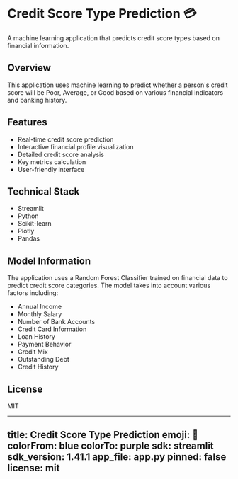 # Credit Score Type Prediction 💳

A machine learning application that predicts credit score types based on financial information.

## Overview
This application uses machine learning to predict whether a person's credit score will be Poor, Average, or Good based on various financial indicators and banking history.

## Features
- Real-time credit score prediction
- Interactive financial profile visualization
- Detailed credit score analysis
- Key metrics calculation
- User-friendly interface

## Technical Stack
- Streamlit
- Python
- Scikit-learn
- Plotly
- Pandas

## Model Information
The application uses a Random Forest Classifier trained on financial data to predict credit score categories. The model takes into account various factors including:
- Annual Income
- Monthly Salary
- Number of Bank Accounts
- Credit Card Information
- Loan History
- Payment Behavior
- Credit Mix
- Outstanding Debt
- Credit History

## License
MIT

---
title: Credit Score Type Prediction
emoji: 🐢
colorFrom: blue
colorTo: purple
sdk: streamlit
sdk_version: 1.41.1
app_file: app.py
pinned: false
license: mit
---



